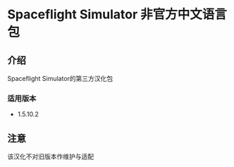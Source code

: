 # Spaceflight Simulator 非官方中文语言包

## 介绍
Spaceflight Simulator的第三方汉化包

### 适用版本
- 1.5.10.2

## 注意
该汉化不对旧版本作维护与适配